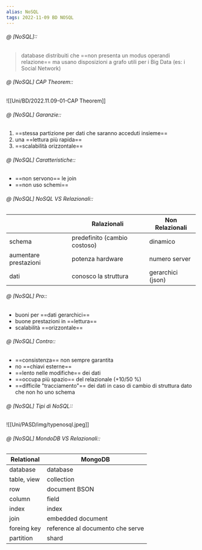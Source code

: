 ```yaml
---
alias: NoSQL
tags: 2022-11-09 BD NOSQL
---
```


###### @ [NoSQL]::
> database distribuiti che ==non presenta un modus operandi relazione== ma usano disposizioni a grafo utili per i Big Data (es: i Social Network)
<!--ID: 1670236970895-->


###### @ [NoSQL] CAP Theorem::
![[Uni/BD/2022.11.09-01-CAP Theorem]]
<!--ID: 1670766972594-->


###### @ [NoSQL] Garanzie::
1. ==stessa partizione per dati che saranno acceduti insieme==
2. una ==lettura più rapida==
3. ==scalabilità orizzontale==
<!--ID: 1670236970899-->


###### @ [NoSQL] Caratteristiche::
- ==non servono== le join
- ==non uso schemi==
<!--ID: 1670236970904-->


###### @ [NoSQL] NoSQL VS Relazionali::

||Ralazionali | Non Relazionali|
|---|---|---|
|schema|predefinito (cambio costoso)|dinamico|
|aumentare prestazioni|potenza hardware|numero server|
|dati|conosco la struttura|gerarchici (json)|
<!--ID: 1670236970908-->


###### @ [NoSQL] Pro::
- buoni per ==dati gerarchici==
- buone prestazioni in ==lettura==
- scalabilità ==orizzontale==
<!--ID: 1670236970913-->


###### @ [NoSQL] Contro::
- ==consistenza== non sempre garantita
- no ==chiavi esterne==
- ==lento nelle modifiche== dei dati
- ==occupa più spazio== del relazionale (+10/50 %)
- ==difficile "tracciamento"== dei dati in caso di cambio di struttura dato che non ho uno schema
<!--ID: 1670236970917-->


###### @ [NoSQL] Tipi di NoSQL::

![[Uni/PASD/img/typenosql.jpeg]]
<!--ID: 1670236970922-->


###### @ [NoSQL] MondoDB VS Relazionali::

|Relational | MongoDB|
|---|---|
|database | database|
|table, view | collection|
|row |document BSON|
|column | field|
|index | index|
|join | embedded document|
|foreing key | reference al documento che serve|
|partition | shard|
<!--ID: 1670236970926-->